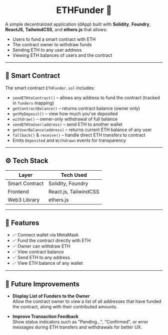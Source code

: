 
<h1 align="center">ETHFunder 💸 </h1>

A simple decentralized application (dApp) built with **Solidity**, **Foundry**, **ReactJS**, **TailwindCSS**, and **ethers.js** that allows:

- Users to fund a smart contract with ETH
- The contract owner to withdraw funds
- Sending ETH to any user address
- Viewing ETH balances of users and the contract

---

## 🧱 Smart Contract

The smart contract `ETHFunder.sol` includes:

- `sendETHtoContract()` – allows any address to fund the contract (tracked in `funders` mapping)
- `getContractBalance()` – returns contract balance (owner only)
- `getMyDeposit()` – view how much you've deposited
- `withdraw()` – owner-only withdrawal of full balance
- `sendETHtoUser(address)` – send ETH to another wallet
- `getUserBalance(address)` – returns current ETH balance of any user
- `fallback()` & `receive()` – handle direct ETH transfers to contract
- Emits `Deposited` and `Withdrawn` events for transparency

---

## ⚙️ Tech Stack

| Layer        | Tech Used           |
|--------------|---------------------|
| Smart Contract | Solidity, Foundry |
| Frontend     | React.js, TailwindCSS |
| Web3 Library | ethers.js        |

---

## 🚀 Features

- ✅ Connect wallet via MetaMask
- ✅ Fund the contract directly with ETH
- ✅ Owner can withdraw ETH
- ✅ View contract balance
- ✅ Send ETH to any address
- ✅ View ETH balance of any wallet

---

## 🚧 Future Improvements

- **Display List of Funders to the Owner**  
  Allow the contract owner to view a list of all addresses that have funded the contract, along with their contributed amounts.

- **Improve Transaction Feedback**  
  Show status indicators such as "Pending...", "Confirmed", or error messages during ETH transfers and withdrawals for better UX.